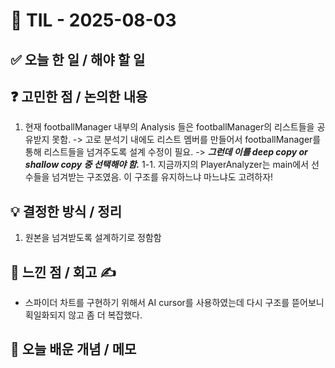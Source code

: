 # 📅 TIL - 2025-08-03

## ✅ 오늘 한 일 / 해야 할 일


## ❓ 고민한 점 / 논의한 내용
1. 현재 footballManager 내부의 Analysis 들은 footballManager의 리스트들을 공유받지 못함.
-> 고로 분석기 내에도 리스트 멤버를 만들어서 footballManager를 통해 리스트들을 넘겨주도록 설계 수정이 필요.
-> ***그런데 이를 deep copy or shallow copy 중 선택해야 함.***
1-1. 지금까지의 PlayerAnalyzer는 main에서 선수들을 넘겨받는 구조였음. 이 구조를 유지하느냐 마느냐도 고려하자!

## 💡 결정한 방식 / 정리
1. 원본을 넘겨받도록 설계하기로 정함함

## 📌 느낀 점 / 회고 ✍️
- 스파이더 차트를 구현하기 위해서 AI cursor를 사용하였는데 다시 구조를 뜯어보니 획일화되지 않고 좀 더 복잡했다.


## 📘 오늘 배운 개념 / 메모